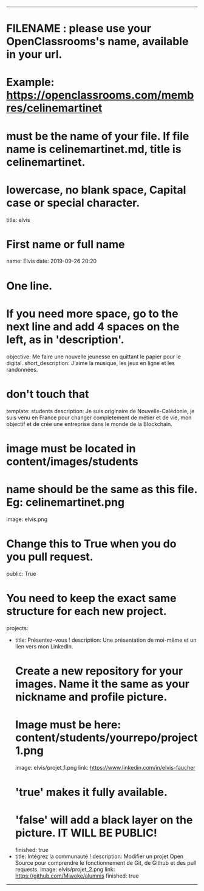 ---

# FILENAME : please use your OpenClassrooms's name, available in your url.
# Example: https://openclassrooms.com/membres/celinemartinet
# must be the name of your file. If file name is celinemartinet.md, title is celinemartinet.
# lowercase, no blank space, Capital case or special character.
title: elvis

# First name or full name
name: Elvis
date: 2019-09-26 20:20

# One line.
# If you need more space, go to the next line and add 4 spaces on the left, as in 'description'.
objective: Me faire une nouvelle jeunesse en quittant le papier pour le digital.
short_description: J'aime la musique, les jeux en ligne et les randonnées. 

# don't touch that
template: students
description:
    Je suis originaire de Nouvelle-Calédonie, je suis venu en France pour changer completement de
	métier et de vie, mon objectif et de crée une entreprise dans le monde de la Blockchain.

# image must be located in content/images/students
# name should be the same as this file. Eg: celinemartinet.png
image: elvis.png

# Change this to True when you do you pull request.
public: True

# You need to keep the exact same structure for each new project.
projects:
  - title: Présentez-vous !
    description: Une présentation de moi-même et un lien vers mon LinkedIn.
    # Create a new repository for your images. Name it the same as your nickname and profile picture.
    # Image must be here: content/students/yourrepo/project1.png
    image: elvis/projet_1.png
    link: https://www.linkedin.com/in/elvis-faucher
    # 'true' makes it fully available.
    # 'false' will add a black layer on the picture. IT WILL BE PUBLIC!
    finished: true
  - title: Intégrez la communauté !
    description: Modifier un projet Open Source pour comprendre le fonctionnement de Git, de Github et des pull requests. 
    image: elvis/projet_2.png
    link: https://github.com/Miwoke/alumnis
    finished: true
---